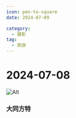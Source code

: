 ```yaml
---
icon: pen-to-square
date: 2024-07-09

category:
  - 摄影
tag:
  - 旅游
---
```


 
# 2024-07-08
![Alt](https://mp-b74a8f22-47b8-4567-8e02-57b47e66c25c.cdn.bspapp.com/image/45d46e09b022ca17b2f9f2da3bfa026.jpg)
### 大同方特
<!-- more -->